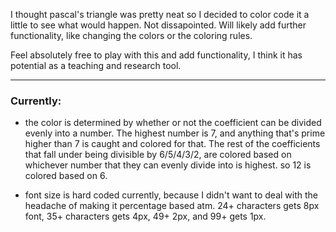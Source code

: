 I thought pascal's triangle was pretty neat so I decided to color code it a little to see what would happen. Not dissapointed. Will likely add further functionality, like changing the colors or the coloring rules. 

Feel absolutely free to play with this and add functionality, I think it has potential as a teaching and research tool.

___

### Currently:

- the color is determined by whether or not the coefficient can be divided evenly into a number. The highest number is 7, and anything that's prime higher than 7 is caught and colored for that. The rest of the coefficients that fall under being divisible by 6/5/4/3/2, are colored based on whichever number that they can evenly divide into is highest. so 12 is colored based on 6. 

- font size is hard coded currently, because I didn't want to deal with the headache of making it percentage based atm. 24+ characters gets 8px font, 35+ characters gets 4px, 49+ 2px, and 99+ gets 1px. 
